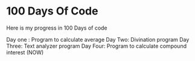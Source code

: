 # 100 Days Of Code
 Here is my progress in 100 Days of code

Day one : Program to calculate average
Day Two: Divination program
Day Three: Text analyzer program
Day Four: Program to calculate compound interest (NOW)
